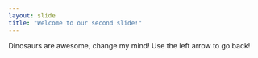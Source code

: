 ```yaml
---
layout: slide
title: "Welcome to our second slide!"
---
```

Dinosaurs are awesome, change my mind!
Use the left arrow to go back!

